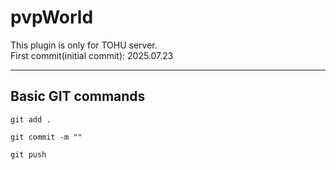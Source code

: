 # pvpWorld
  This plugin is only for TOHU server.<br/>
  First commit(initial commit): 2025.07.23

  ---
  ## Basic GIT commands
  ~~~
  git add .
  ~~~
  ~~~
  git commit -m ""
  ~~~
  ~~~
  git push
  ~~~
